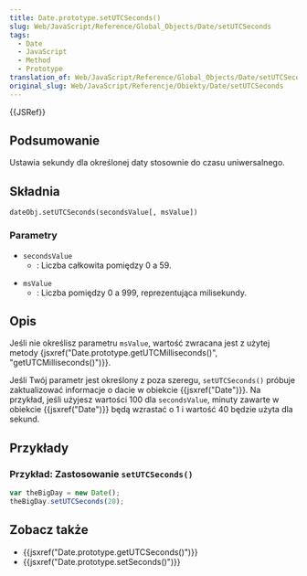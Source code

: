 ```yaml
---
title: Date.prototype.setUTCSeconds()
slug: Web/JavaScript/Reference/Global_Objects/Date/setUTCSeconds
tags:
  - Date
  - JavaScript
  - Method
  - Prototype
translation_of: Web/JavaScript/Reference/Global_Objects/Date/setUTCSeconds
original_slug: Web/JavaScript/Referencje/Obiekty/Date/setUTCSeconds
---
```

{{JSRef}}

## Podsumowanie

Ustawia sekundy dla określonej daty stosownie do czasu uniwersalnego.

## Składnia

    dateObj.setUTCSeconds(secondsValue[, msValue])

### Parametry

- `secondsValue`
  - : Liczba całkowita pomiędzy 0 a 59.

<!---->

- `msValue`
  - : Liczba pomiędzy 0 a 999, reprezentująca milisekundy.

## Opis

Jeśli nie określisz parametru `msValue`, wartość zwracana jest z użytej metody {jsxref("Date.prototype.getUTCMilliseconds()", "getUTCMilliseconds()")}}.

Jeśli Twój parametr jest określony z poza szeregu, `setUTCSeconds()` próbuje zaktualizować informacje o dacie w obiekcie {{jsxref("Date")}}. Na przykład, jeśli użyjesz wartości 100 dla `secondsValue`, minuty zawarte w obiekcie {{jsxref("Date")}} będą wzrastać o 1 i wartość 40 będzie użyta dla sekund.

## Przykłady

### Przykład: Zastosowanie `setUTCSeconds()`

```js
var theBigDay = new Date();
theBigDay.setUTCSeconds(20);
```

## Zobacz także

- {{jsxref("Date.prototype.getUTCSeconds()")}}
- {{jsxref("Date.prototype.setSeconds()")}}
